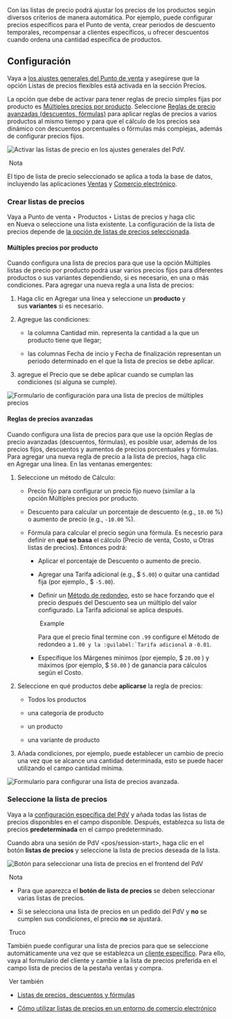Con las listas de precio podrá ajustar los precios de los productos según diversos criterios de manera automática. Por ejemplo, puede configurar precios específicos para el Punto de venta, crear periodos de descuento temporales, recompensar a clientes específicos, u ofrecer descuentos cuando ordena una cantidad específica de productos.

## Configuración[](https://www.odoo.com/documentation/17.0/es/applications/sales/point_of_sale/pricing/pricelists.html#configuration "Enlazar permanentemente con este título")

Vaya a [los ajustes generales del Punto de venta](https://www.odoo.com/documentation/17.0/es/applications/sales/point_of_sale/configuration.html#configuration-settings) y asegúrese que la opción Listas de precios flexibles está activada en la sección Precios.

La opción que debe de activar para tener reglas de precio simples fijas por producto es [Múltiples precios por producto](https://www.odoo.com/documentation/17.0/es/applications/sales/point_of_sale/pricing/pricelists.html#pricelists-simple). Seleccione [Reglas de precio avanzadas (descuentos, fórmulas)](https://www.odoo.com/documentation/17.0/es/applications/sales/point_of_sale/pricing/pricelists.html#pricelists-advanced) para aplicar reglas de precios a varios productos al mismo tiempo y para que el cálculo de los precios sea dinámico con descuentos porcentuales o fórmulas más complejas, además de configurar precios fijos.

![Activar las listas de precio en los ajustes generales del PdV.](https://www.odoo.com/documentation/17.0/es/_images/settings1.png)

 Nota

El tipo de lista de precio seleccionado se aplica a toda la base de datos, incluyendo las aplicaciones [Ventas](https://www.odoo.com/documentation/17.0/es/applications/sales/sales/products_prices/prices/pricing.html) y [Comercio electrónico](https://www.odoo.com/documentation/17.0/es/applications/websites/ecommerce/managing_products/price_management.html#ecommerce-pricelists).

### Crear listas de precios[](https://www.odoo.com/documentation/17.0/es/applications/sales/point_of_sale/pricing/pricelists.html#create-pricelists "Enlazar permanentemente con este título")

Vaya a Punto de venta ‣ Productos ‣ Listas de precios y haga clic en Nueva o seleccione una lista existente. La configuración de la lista de precios depende de [la opción de listas de precios seleccionada](https://www.odoo.com/documentation/17.0/es/applications/sales/point_of_sale/pricing/pricelists.html#pricelists-configuration).

#### Múltiples precios por producto[](https://www.odoo.com/documentation/17.0/es/applications/sales/point_of_sale/pricing/pricelists.html#multiple-prices-per-product "Enlazar permanentemente con este título")

Cuando configura una lista de precios para que use la opción Múltiples listas de precio por producto podrá usar varios precios fijos para diferentes productos o sus variantes dependiendo, si es necesario, en una o más condiciones. Para agregar una nueva regla a una lista de precios:

1. Haga clic en Agregar una línea y seleccione un **producto** y sus **variantes** si es necesario.
    
2. Agregue las condiciones:
    
    - la columna Cantidad min. representa la cantidad a la que un producto tiene que llegar;
        
    - las columnas Fecha de incio y Fecha de finalización representan un periodo determinado en el que la lista de precios se debe aplicar.
        
3. agregue el Precio que se debe aplicar cuando se cumplan las condiciones (si alguna se cumple).
    

![Formulario de configuración para una lista de precios de múltiples precios](https://www.odoo.com/documentation/17.0/es/_images/multiple-prices.png)

#### Reglas de precios avanzadas[](https://www.odoo.com/documentation/17.0/es/applications/sales/point_of_sale/pricing/pricelists.html#advanced-price-rules "Enlazar permanentemente con este título")

Cuando configura una lista de precios para que use la opción Reglas de precio avanzadas (descuentos, fórmulas), es posible usar, además de los precios fijos, descuentos y aumentos de precios porcentuales y fórmulas. Para agregar una nueva regla de precio a la lista de precios, haga clic en Agregar una línea. En las ventanas emergentes:

1. Seleccione un método de Cálculo:
    
    - Precio fijo para configurar un precio fijo nuevo (similar a la opción Múltiples precios por producto.
        
    - Descuento para calcular un porcentaje de descuento (e.g., `10.00` %) o aumento de precio (e.g., `-10.00` %).
        
    - Fórmula para calcular el precio según una fórmula. Es necesrio para definir en **qué se basa** el cálculo (Precio de venta, Costo, u Otras listas de precios). Entonces podrá:
        
        - Aplicar el porcentaje de Descuento o aumento de precio.
            
        - Agregar una Tarifa adicional (e.g., $ `5.00`) o quitar una cantidad fija (por ejemplo., $ `-5.00`).
            
        - Definir un [Método de redondeo](https://www.odoo.com/documentation/17.0/es/applications/sales/point_of_sale/pricing/cash_rounding.html), esto se hace forzando que el precio después del Descuento sea un múltiplo del valor configurado. La Tarifa adicional se aplica después.
            
             Example
            
            Para que el precio final termine con `.99` configure el Método de redondeo a ``1.00 y la :guilabel:`Tarifa adicional`` a `-0.01`.
            
        - Especifique los Márgenes mínimos (por ejemplo, $ `20.00` ) y máximos (por ejemplo, $ `50.00` ) de ganancia para cálculos según el Costo.
            
2. Seleccione en qué productos debe **aplicarse** la regla de precios:
    
    - Todos los productos
        
    - una categoría de producto
        
    - un producto
        
    - una variante de producto
        
3. Añada condiciones, por ejemplo, puede establecer un cambio de precio una vez que se alcance una cantidad determinada, esto se puede hacer utilizando el campo cantidad mínima.
    

![Formulario para configurar una lista de precios avanzada.](https://www.odoo.com/documentation/17.0/es/_images/price-rules.png)

### Seleccione la lista de precios[](https://www.odoo.com/documentation/17.0/es/applications/sales/point_of_sale/pricing/pricelists.html#select-pricelists "Enlazar permanentemente con este título")

Vaya a la [configuración específica del PdV](https://www.odoo.com/documentation/17.0/es/applications/sales/point_of_sale/configuration.html#configuration-settings) y añada todas las listas de precios disponibles en el campo disponible. Después, establezca su lista de precios **predeterminada** en el campo predeterminado.

Cuando abra una sesión de PdV <pos/session-start>, haga clic en el botón **listas de precios** y seleccione la lista de precios deseada de la lista.

![Botón para seleccionar una lista de precios en el frontend del PdV](https://www.odoo.com/documentation/17.0/es/_images/pricelist-button.png)

 Nota

- Para que aparezca el **botón de lista de precios** se deben seleccionar varias listas de precios.
    
- Si se selecciona una lista de precios en un pedido del PdV y **no** se cumplen sus condiciones, el precio **no** se ajustará.
    

 Truco

También puede configurar una lista de precios para que se seleccione automáticamente una vez que se establezca un [cliente específico](https://www.odoo.com/documentation/17.0/es/applications/sales/point_of_sale.html#pos-customers). Para ello, vaya al formulario del cliente y cambie a la lista de precios preferida en el campo lista de precios de la pestaña ventas y compra.

 Ver también

- [Listas de precios, descuentos y fórmulas](https://www.odoo.com/documentation/17.0/es/applications/sales/sales/products_prices/prices/pricing.html)
    
- [Cómo utilizar listas de precios en un entorno de comercio electrónico](https://www.odoo.com/documentation/17.0/es/applications/websites/ecommerce/managing_products/price_management.html#ecommerce-pricelists)